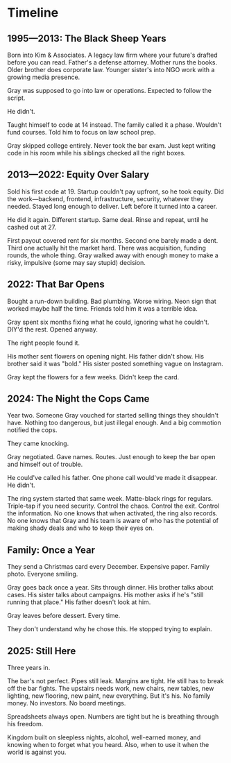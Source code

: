 # Timeline

## 1995—2013: The Black Sheep Years
Born into Kim & Associates. A legacy law firm where your future's drafted before you can read. Father's a defense attorney. Mother runs the books. Older brother does corporate law. Younger sister's into NGO work with a growing media presence.

Gray was supposed to go into law or operations. Expected to follow the script.

He didn't.

Taught himself to code at 14 instead. The family called it a phase. Wouldn't fund courses. Told him to focus on law school prep.

Gray skipped college entirely. Never took the bar exam. Just kept writing code in his room while his siblings checked all the right boxes.

## 2013—2022: Equity Over Salary
Sold his first code at 19. Startup couldn't pay upfront, so he took equity. Did the work—backend, frontend, infrastructure, security, whatever they needed. Stayed long enough to deliver. Left before it turned into a career.

He did it again. Different startup. Same deal. Rinse and repeat, until he cashed out at 27.

First payout covered rent for six months. Second one barely made a dent. Third one actually hit the market hard. There was acquisition, funding rounds, the whole thing. Gray walked away with enough money to make a risky, impulsive (some may say stupid) decision.

## 2022: That Bar Opens
Bought a run-down building. Bad plumbing. Worse wiring. Neon sign that worked maybe half the time. Friends told him it was a terrible idea.

Gray spent six months fixing what he could, ignoring what he couldn't. DIY'd the rest. Opened anyway.

The right people found it.

His mother sent flowers on opening night. His father didn't show. His brother said it was "bold." His sister posted something vague on Instagram.

Gray kept the flowers for a few weeks. Didn't keep the card.

## 2024: The Night the Cops Came
Year two. Someone Gray vouched for started selling things they shouldn't have. Nothing too dangerous, but just illegal enough. And a big commotion notified the cops.

They came knocking.

Gray negotiated. Gave names. Routes. Just enough to keep the bar open and himself out of trouble.

He could've called his father. One phone call would've made it disappear. He didn't.

The ring system started that same week. Matte-black rings for regulars. Triple-tap if you need security. Control the chaos. Control the exit. Control the information. No one knows that when activated, the ring also records. No one knows that Gray and his team is aware of who has the potential of making shady deals and who to keep their eyes on.

## Family: Once a Year
They send a Christmas card every December. Expensive paper. Family photo. Everyone smiling.

Gray goes back once a year. Sits through dinner. His brother talks about cases. His sister talks about campaigns. His mother asks if he's "still running that place." His father doesn't look at him.

Gray leaves before dessert. Every time.

They don't understand why he chose this. He stopped trying to explain.

## 2025: Still Here
Three years in.

The bar's not perfect. Pipes still leak. Margins are tight. He still has to break off the bar fights. The upstairs needs work, new chairs, new tables, new lighting, new flooring, new paint, new everything. But it's his. No family money. No investors. No board meetings.

Spreadsheets always open. Numbers are tight but he is breathing through his freedom.

Kingdom built on sleepless nights, alcohol, well-earned money, and knowing when to forget what you heard. Also, when to use it when the world is against you.